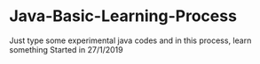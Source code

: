 # Java-Basic-Learning-Process
Just type some experimental java codes and in this process, learn something
Started in 27/1/2019
